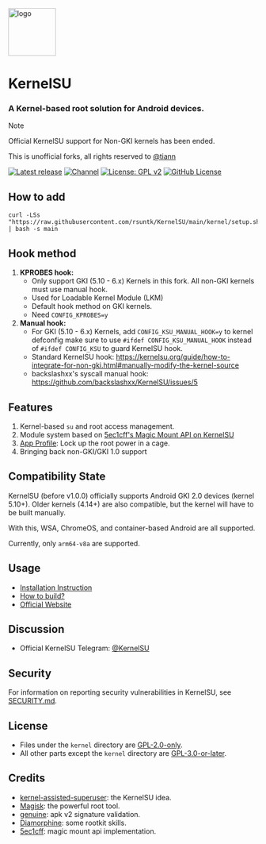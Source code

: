 <img src="https://kernelsu.org/logo.png" style="width: 96px;" alt="logo">

# KernelSU

### A Kernel-based root solution for Android devices.

> [!NOTE]
> Official KernelSU support for Non-GKI kernels has been ended.
> 
> This is unofficial forks, all rights reserved to [@tiann](https://github.com/tiann)

[![Latest release](https://img.shields.io/github/v/release/rsuntk/KernelSU?label=Release&logo=github)](https://github.com/rsuntk/KernelSU/releases/latest)
[![Channel](https://img.shields.io/badge/Follow-Telegram-blue.svg?logo=telegram)](https://t.me/rsukrnlsu)
[![License: GPL v2](https://img.shields.io/badge/License-GPL%20v2-orange.svg?logo=gnu)](https://www.gnu.org/licenses/old-licenses/gpl-2.0.en.html)
[![GitHub License](https://img.shields.io/github/license/tiann/KernelSU?logo=gnu)](/LICENSE)

## How to add
```
curl -LSs "https://raw.githubusercontent.com/rsuntk/KernelSU/main/kernel/setup.sh" | bash -s main
```

## Hook method

1. **KPROBES hook:**
    - Only support GKI (5.10 - 6.x) Kernels in this fork. All non-GKI kernels must use manual hook.
    - Used for Loadable Kernel Module (LKM)
    - Default hook method on GKI kernels.
    - Need `CONFIG_KPROBES=y`
2. **Manual hook:**
    - For GKI (5.10 - 6.x) Kernels, add `CONFIG_KSU_MANUAL_HOOK=y` to kernel defconfig make sure to use `#ifdef CONFIG_KSU_MANUAL_HOOK` instead of `#ifdef CONFIG_KSU` to guard KernelSU hook.
    - Standard KernelSU hook: https://kernelsu.org/guide/how-to-integrate-for-non-gki.html#manually-modify-the-kernel-source
    - backslashxx's syscall manual hook: https://github.com/backslashxx/KernelSU/issues/5

## Features

1. Kernel-based `su` and root access management.
2. Module system based on [5ec1cff's Magic Mount API on KernelSU](https://github.com/5ec1cff/KernelSU)
3. [App Profile](https://kernelsu.org/guide/app-profile.html): Lock up the root power in a cage.
4. Bringing back non-GKI/GKI 1.0 support

## Compatibility State

KernelSU (before v1.0.0) officially supports Android GKI 2.0 devices (kernel 5.10+). Older kernels (4.14+) are also compatible, but the kernel will have to be built manually.

With this, WSA, ChromeOS, and container-based Android are all supported.

Currently, only `arm64-v8a` are supported.

## Usage

- [Installation Instruction](https://kernelsu.org/guide/installation.html)
- [How to build?](https://kernelsu.org/guide/how-to-build.html)
- [Official Website](https://kernelsu.org/)

## Discussion

- Official KernelSU Telegram: [@KernelSU](https://t.me/KernelSU)

## Security

For information on reporting security vulnerabilities in KernelSU, see [SECURITY.md](/SECURITY.md).

## License

- Files under the `kernel` directory are [GPL-2.0-only](https://www.gnu.org/licenses/old-licenses/gpl-2.0.en.html).
- All other parts except the `kernel` directory are [GPL-3.0-or-later](https://www.gnu.org/licenses/gpl-3.0.html).

## Credits

- [kernel-assisted-superuser](https://git.zx2c4.com/kernel-assisted-superuser/about/): the KernelSU idea.
- [Magisk](https://github.com/topjohnwu/Magisk): the powerful root tool.
- [genuine](https://github.com/brevent/genuine/): apk v2 signature validation.
- [Diamorphine](https://github.com/m0nad/Diamorphine): some rootkit skills.
- [5ec1cff](https://github.com/5ec1cff): magic mount api implementation.
